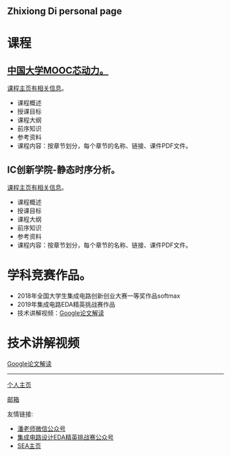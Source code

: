 Zhixiong Di personal page
---

课程
===

[中国大学MOOC芯动力。](./class1)
---
[课程主页有相关信息](https://www.icourse163.org/course/SWJTU-1207492806?tid=1207824209)。

- 课程概述
- 授课目标
- 课程大纲
- 前序知识
- 参考资料
- 课程内容：按章节划分，每个章节的名称、链接、课件PDF文件。

IC创新学院-静态时序分析。
---
[课程主页有相关信息](https://www.iccollege.cn/portal/courseDetail/193.mooc)。

- 课程概述
- 授课目标
- 课程大纲
- 前序知识
- 参考资料
- 课程内容：按章节划分，每个章节的名称、链接、课件PDF文件。


学科竞赛作品。
===

- 2018年全国大学生集成电路创新创业大赛一等奖作品softmax
- 2019年集成电路EDA精英挑战赛作品
- 技术讲解视频：[Google论文解读](https://www.moore8.com/courses/2920)


技术讲解视频
===
[Google论文解读](https://www.moore8.com/courses/2920)

- - -

[个人主页](www.baidu.com)

[邮箱](zxdi@home.swjtu.edu.cn)

友情链接:

- [潘老师微信公众号](www.baidu.com)
- [集成电路设计EDA精英挑战赛公众号](www.baidu.com)
- [SEA主页](www.baidu.com)

